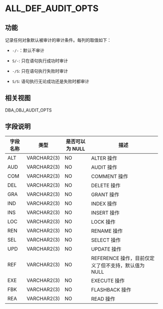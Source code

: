 ALL_DEF_AUDIT_OPTS 
=======================================



功能 
-----------

记录任何对象默认被审计的审计条件。每列的取值如下：

* `-/-`：默认不审计

* `S/-`: 只在语句执行成功时审计

* `-/S`: 只在语句执行失败时审计

* `S/S`: 语句执行无论成功还是失败时都审计




相关视图 
-------------

DBA_OBJ_AUDIT_OPTS

字段说明 
-------------



| **字段名称** |   **类型**    | **是否可以为 NULL** |              **描述**               |
|----------|-------------|----------------|-----------------------------------|
| ALT      | VARCHAR2(3) | NO             | ALTER 操作                          |
| AUD      | VARCHAR2(3) | NO             | AUDIT 操作                          |
| COM      | VARCHAR2(3) | NO             | COMMENT 操作                        |
| DEL      | VARCHAR2(3) | NO             | DELETE 操作                         |
| GRA      | VARCHAR2(3) | NO             | GRANT 操作                          |
| IND      | VARCHAR2(3) | NO             | INDEX 操作                          |
| INS      | VARCHAR2(3) | NO             | INSERT 操作                         |
| LOC      | VARCHAR2(3) | NO             | LOCK 操作                           |
| REN      | VARCHAR2(3) | NO             | RENAME 操作                         |
| SEL      | VARCHAR2(3) | NO             | SELECT 操作                         |
| UPD      | VARCHAR2(3) | NO             | UPDATE 操作                         |
| REF      | VARCHAR2(3) | NO             | REFERENCE 操作，目前仅定义了但不支持，默认值为 NULL |
| EXE      | VARCHAR2(3) | NO             | EXECUTE 操作                        |
| FBK      | VARCHAR2(3) | NO             | FLASHBACK 操作                      |
| REA      | VARCHAR2(3) | NO             | READ 操作                           |




